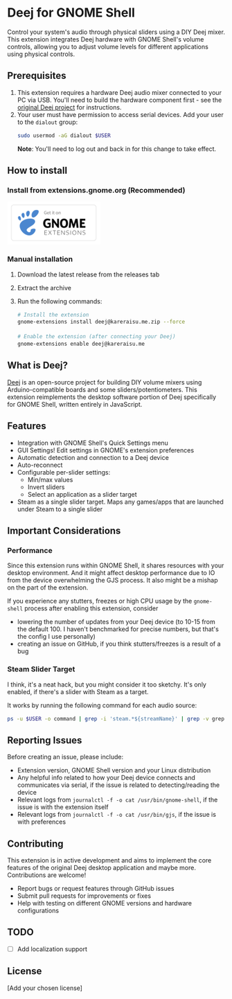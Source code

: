 # Deej for GNOME Shell

Control your system's audio through physical sliders using a DIY Deej mixer. This extension integrates Deej hardware with GNOME Shell's volume controls, allowing you to adjust volume levels for different applications using physical controls.

## Prerequisites

1. This extension requires a hardware Deej audio mixer connected to your PC via USB. You'll need to build the hardware component first - see the [original Deej project](https://github.com/omriharel/deej) for instructions.
2. Your user must have permission to access serial devices. Add your user to the `dialout` group:
   ```bash
   sudo usermod -aG dialout $USER
   ```
   **Note**: You'll need to log out and back in for this change to take effect.

## How to install

### Install from extensions.gnome.org (Recommended)

[<img src="https://raw.githubusercontent.com/andyholmes/gnome-shell-extensions-badge/master/get-it-on-ego.svg?sanitize=true" alt="Get it on GNOME Extensions" height="100" align="middle">][ego]

[ego]: https://extensions.gnome.org/extension/

### Manual installation

1. Download the latest release from the releases tab
2. Extract the archive
3. Run the following commands:

   ```bash
   # Install the extension
   gnome-extensions install deej@kareraisu.me.zip --force

   # Enable the extension (after connecting your Deej)
   gnome-extensions enable deej@kareraisu.me
   ```

## What is Deej?

[Deej](https://github.com/omriharel/deej) is an open-source project for building DIY volume mixers using Arduino-compatible boards and some sliders/potentiometers. This extension reimplements the desktop software portion of Deej specifically for GNOME Shell, written entirely in JavaScript.

## Features

- Integration with GNOME Shell's Quick Settings menu
- GUI Settings! Edit settings in GNOME's extension preferences
- Automatic detection and connection to a Deej device
- Auto-reconnect
- Configurable per-slider settings:
  - Min/max values
  - Invert sliders
  - Select an application as a slider target
- Steam as a single slider target. Maps any games/apps that are launched under Steam to a single slider

## Important Considerations

### Performance

Since this extension runs within GNOME Shell, it shares resources with your desktop environment. And it might affect desktop performance due to IO from the device overwhelming the GJS process. It also might be a mishap on the part of the extension.

If you experience any stutters, freezes or high CPU usage by the `gnome-shell` process after enabling this extension, consider

- lowering the number of updates from your Deej device (to 10-15 from the default 100. I haven't benchmarked for precise numbers, but that's the config I use personally)
- creating an issue on GitHub, if you think stutters/freezes is a result of a bug

### Steam Slider Target

I think, it's a neat hack, but you might consider it too sketchy. It's only enabled, if there's a slider with Steam as a target.

It works by running the following command for each audio source:

```bash
ps -u $USER -o command | grep -i 'steam.*${streamName}' | grep -v grep | wc -l
```

## Reporting Issues

Before creating an issue, please include:

- Extension version, GNOME Shell version and your Linux distribution
- Any helpful info related to how your Deej device connects and communicates via serial, if the issue is related to detecting/reading the device
- Relevant logs from `journalctl -f -o cat /usr/bin/gnome-shell`, if the issue is with the extension itself
- Relevant logs from `journalctl -f -o cat /usr/bin/gjs`, if the issue is with preferences

## Contributing

This extension is in active development and aims to implement the core features of the original Deej desktop application and maybe more. Contributions are welcome!

- Report bugs or request features through GitHub issues
- Submit pull requests for improvements or fixes
- Help with testing on different GNOME versions and hardware configurations

## TODO

- [ ] Add localization support

## License

[Add your chosen license]
